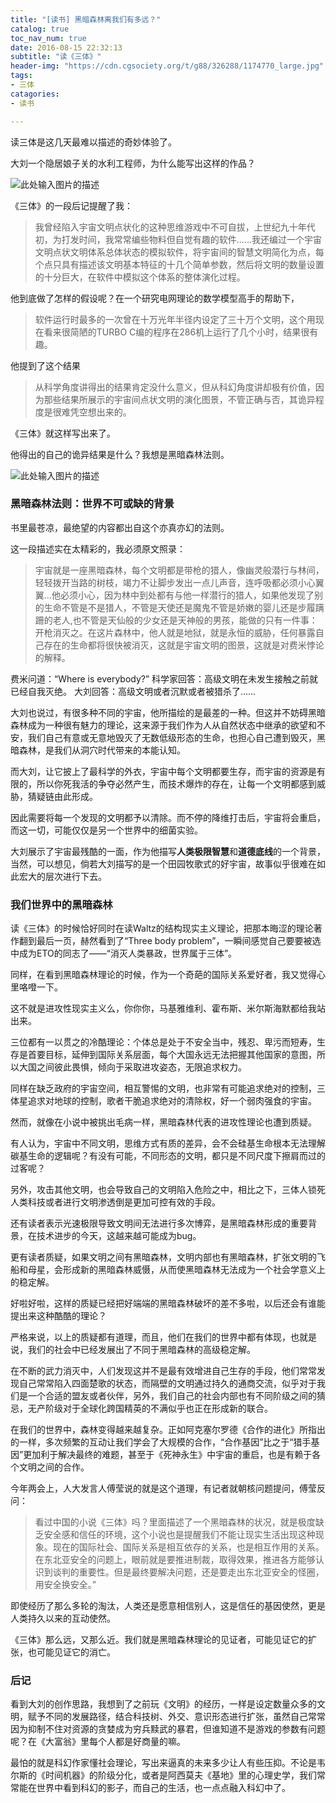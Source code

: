 ```yaml
---
title: "[读书] 黑暗森林离我们有多远？"
catalog: true
toc_nav_num: true
date: 2016-08-15 22:32:13
subtitle: "读《三体》"
header-img: "https://cdn.cgsociety.org/t/g88/326288/1174770_large.jpg"
tags:
- 三体
catagories:
- 读书

---
```


读三体是这几天最难以描述的奇妙体验了。

大刘一个隐居娘子关的水利工程师，为什么能写出这样的作品？

![此处输入图片的描述][1]

《三体》的一段后记提醒了我：

> 我曾经陷入宇宙文明点状化的这种思维游戏中不可自拔，上世纪九十年代初，为打发时间，我常常编些物料但自觉有趣的软件……我还编过一个宇宙文明点状文明体系总体状态的模拟软件，将宇宙间的智慧文明简化为点，每个点只具有描述该文明基本特征的十几个简单参数，然后将文明的数量设置的十分巨大，在软件中模拟这个体系的整体演化过程。

他到底做了怎样的假设呢？在一个研究电网理论的数学模型高手的帮助下，

>软件运行时最多的一次曾在十万光年半径内设定了三十万个文明，这个用现在看来很简陋的TURBO C编的程序在286机上运行了几个小时，结果很有趣。

他提到了这个结果

>从科学角度讲得出的结果肯定没什么意义，但从科幻角度讲却极有价值，因为那些结果所展示的宇宙间点状文明的演化图景，不管正确与否，其诡异程度是很难凭空想出来的。

《三体》就这样写出来了。

他得出的自己的诡异结果是什么？我想是黑暗森林法则。

![此处输入图片的描述][2]

### 黑暗森林法则：世界不可或缺的背景

书里最苍凉，最绝望的内容都出自这个亦真亦幻的法则。

这一段描述实在太精彩的，我必须原文照录：

> 宇宙就是一座黑暗森林，每个文明都是带枪的猎人，像幽灵般潜行与林间，轻轻拨开当路的树枝，竭力不让脚步发出一点儿声音，连呼吸都必须小心翼翼...他必须小心，因为林中到处都有与他一样潜行的猎人，如果他发现了别的生命不管是不是猎人，不管是天使还是魔鬼不管是娇嫩的婴儿还是步履蹒跚的老人,也不管是天仙般的少女还是天神般的男孩，能做的只有一件事：开枪消灭之。在这片森林中，他人就是地狱，就是永恒的威胁，任何暴露自己存在的生命都将很快被消灭，这就是宇宙文明的图景，这就是对费米悖论的解释。   

费米问道：“Where is everybody?”
科学家回答：高级文明在未发生接触之前就已经自我灭绝。
大刘回答：高级文明或者沉默或者被猎杀了……

大刘也说过，有很多种不同的宇宙，他所描绘的是最差的一种。但这并不妨碍黑暗森林成为一种很有魅力的理论，这来源于我们作为人从自然状态中继承的欲望和不安，我们自己有意或无意地毁灭了无数低级形态的生命，也担心自己遭到毁灭，黑暗森林，是我们从洞穴时代带来的本能认知。

而大刘，让它披上了最科学的外衣，宇宙中每个文明都要生存，而宇宙的资源是有限的，所以你死我活的争夺必然产生，而技术爆炸的存在，让每一个文明都感到威胁，猜疑链由此形成。

因此需要将每一个发现的文明都予以清除。而不停的降维打击后，宇宙将会重启，而这一切，可能仅仅是另一个世界中的细菌实验。

大刘展示了宇宙最残酷的一面，作为他描写**人类极限智慧**和**道德底线**的一个背景，当然，可以想见，倘若大刘描写的是一个田园牧歌式的好宇宙，故事似乎很难在如此宏大的层次进行下去。


### 我们世界中的黑暗森林

读《三体》的时候恰好同时在读Waltz的结构现实主义理论，把那本晦涩的理论著作翻到最后一页，赫然看到了“Three body problem”，一瞬间感觉自己要要被选中成为ETO的同志了——“消灭人类暴政，世界属于三体”。

同样，在看到黑暗森林理论的时候，作为一个奇葩的国际关系爱好者，我又觉得心里咯噔一下。

这不就是进攻性现实主义么，你你你，马基雅维利、霍布斯、米尔斯海默都给我站出来。

三位都有一以贯之的冷酷理论：个体总是处于不安全当中，残忍、卑污而短寿，生存是首要目标，延伸到国际关系层面，每个大国永远无法把握其他国家的意图，所以大国之间彼此畏惧，倾向于采取进攻姿态，无限追求权力。

同样在缺乏政府的宇宙空间，相互警惕的文明，也非常有可能追求绝对的控制，三体星追求对地球的控制，歌者干脆追求绝对的清除权，好一个弱肉强食的宇宙。

然而，就像在小说中被挑出毛病一样，黑暗森林代表的进攻性理论也遭到质疑。

有人认为，宇宙中不同文明，思维方式有质的差异，会不会硅基生命根本无法理解碳基生命的逻辑呢？有没有可能，不同形态的文明，都只是不同尺度下擦肩而过的过客呢？

另外，攻击其他文明，也会导致自己的文明陷入危险之中，相比之下，三体人锁死人类科技或者进行文明渗透倒是更加可控有效的手段。

还有读者表示光速极限导致文明间无法进行多次博弈，是黑暗森林形成的重要背景，在技术进步的今天，这越来越可能成为bug。

更有读者质疑，如果文明之间有黑暗森林，文明内部也有黑暗森林，扩张文明的飞船和母星，会形成新的黑暗森林威慑，从而使黑暗森林无法成为一个社会学意义上的稳定解。

好啦好啦，这样的质疑已经把好端端的黑暗森林破坏的差不多啦，以后还会有谁能提出来这种酷酷的理论？

严格来说，以上的质疑都有道理，而且，他们在我们的世界中都有体现，也就是说，我们的社会中已经发展出了不同于黑暗森林的高级稳定解。

在不断的武力消灭中，人们发现这并不是最有效增进自己生存的手段，他们常常发现自己常常陷入四面楚歌的状态，而隔壁的文明通过持久的通商交流，似乎对于我们是一个合适的盟友或者伙伴，另外，我们自己的社会内部也有不同阶级之间的猜忌，无产阶级对于全球化跨国精英的不满似乎也正在形成新的联合。

在我们的世界中，森林变得越来越复杂。正如阿克塞尔罗德《合作的进化》所指出的一样，多次频繁的互动让我们学会了大规模的合作，“合作基因”比之于“猎手基因”更加利于解决最终的难题，甚至于《死神永生》中宇宙的重启，也是有赖于各个文明之间的合作。

今年两会上，人大发言人傅莹说的就是这个道理，有记者就朝核问题提问，傅莹反问：

>看过中国的小说《三体》吗？里面描述了一个黑暗森林的状况，就是极度缺乏安全感和信任的环境，这个小说也是提醒我们不能让现实生活出现这种现象。现在的国际社会、国际关系是相互依存的关系，也是相互作用的关系。在东北亚安全的问题上，眼前就是要推进制裁，取得效果，推进各方能够认识到谈判的重要性。但是最终要解决问题，还是要走出东北亚安全的怪圈，用安全换安全。”

即使经历了那么多轮的淘汰，人类还是愿意相信别人，这是信任的基因使然，更是人类持久以来的互动使然。

《三体》那么远，又那么近。我们就是黑暗森林理论的见证者，可能见证它的扩张，也可能见证它的消亡。


### 后记

看到大刘的创作思路，我想到了之前玩《文明》的经历，一样是设定数量众多的文明，赋予不同的发展路径，结合科技树、外交、意识形态进行扩张，虽然自己常常因为抑制不住对资源的贪婪成为穷兵黩武的暴君，但谁知道不是游戏的参数有问题呢？在《大富翁》里每个人都是好商量的嘛。

最怕的就是科幻作家懂社会理论，写出来逼真的未来多少让人有些压抑。不论是韦尔斯的《时间机器》的阶级分化，或者是阿西莫夫《基地》里的心理史学，我们常常能在世界中看到科幻的影子，而自己的生活，也一点点融入科幻中了。


[1]: http://a4.att.hudong.com/52/53/31300543112751144047539188562.jpg
[2]: http://img1.mydrivers.com/img/20151101/5fd4f462b73749798f7224624ef7638c.jpg
